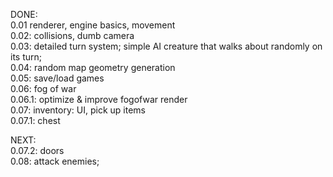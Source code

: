 DONE:   
0.01 renderer, engine basics, movement  
0.02: collisions, dumb camera  
0.03: detailed turn system; simple AI creature that walks about randomly on its turn;  
0.04: random map geometry generation  
0.05: save/load games  
0.06: fog of war  
0.06.1: optimize & improve fogofwar render  
0.07: inventory: UI, pick up items  
0.07.1: chest  
  
NEXT:  
0.07.2: doors  
0.08: attack enemies;  